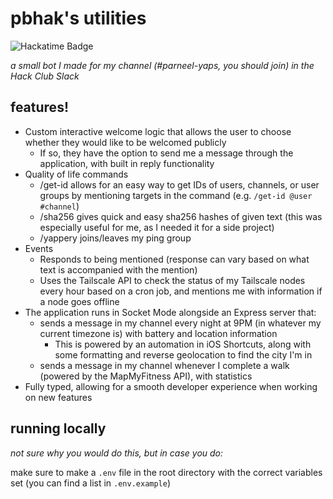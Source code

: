 # pbhak's utilities
![Hackatime Badge](https://hackatime-badge.hackclub.com/U07V1ND4H0Q/utilities)

_a small bot I made for my channel (#parneel-yaps, you should join) in the Hack Club Slack_

## features!
- Custom interactive welcome logic that allows the user to choose whether they would like to be welcomed publicly
  - If so, they have the option to send me a message through the application, with built in reply functionality
- Quality of life commands
  - /get-id allows for an easy way to get IDs of users, channels, or user groups by mentioning targets in the command (e.g. `/get-id @user #channel`)
  - /sha256 gives quick and easy sha256 hashes of given text (this was especially useful for me, as I needed it for a side project)
  - /yappery joins/leaves my ping group
- Events
  - Responds to being mentioned (response can vary based on what text is accompanied with the mention)
  - Uses the Tailscale API to check the status of my Tailscale nodes every hour based on a cron job, and mentions me with information if a node goes offline
- The application runs in Socket Mode alongside an Express server that:
  - sends a message in my channel every night at 9PM (in whatever my current timezone is) with battery and location information
    - This is powered by an automation in iOS Shortcuts, along with some formatting and reverse geolocation to find the city I'm in
  - sends a message in my channel whenever I complete a walk (powered by the MapMyFitness API), with statistics
- Fully typed, allowing for a smooth developer experience when working on new features

## running locally
_not sure why you would do this, but in case you do:_

make sure to make a `.env` file in the root directory with the correct variables set (you can find a list in `.env.example`)
